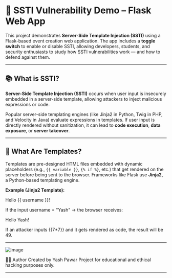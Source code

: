 # 🔐 SSTI Vulnerability Demo – Flask Web App

This project demonstrates **Server-Side Template Injection (SSTI)** using a Flask-based event creation web application. The app includes a **toggle switch** to enable or disable SSTI, allowing developers, students, and security enthusiasts to study how SSTI vulnerabilities work — and how to defend against them.

---

## 📚 What is SSTI?

**Server-Side Template Injection (SSTI)** occurs when user input is insecurely embedded in a server-side template, allowing attackers to inject malicious expressions or code.

Popular server-side templating engines (like Jinja2 in Python, Twig in PHP, and Velocity in Java) evaluate expressions in templates. If user input is directly rendered without sanitization, it can lead to **code execution**, **data exposure**, or **server takeover**.

---

## 🧠 What Are Templates?

Templates are pre-designed HTML files embedded with dynamic placeholders (e.g., `{{ variable }}`, `{% if %}`, etc.) that get rendered on the server before being sent to the browser. Frameworks like Flask use **Jinja2**, a Python-based templating engine.

**Example (Jinja2 Template):**


<p>Hello {{ username }}!</p>

If the input username = "Yash" → the browser receives:
<p>Hello Yash!</p>


If an attacker inputs {{7*7}} and it gets rendered as code, the result will be 49.

---

![image](https://github.com/user-attachments/assets/22268dd1-36ee-4951-91d3-0ffddd424a75)


🧑‍💻 Author
Created by Yash Pawar
Project for educational and ethical hacking purposes only.

---
